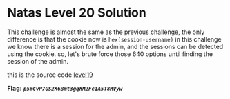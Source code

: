 # Natas Level 20 Solution

This challenge is almost the same as the previous challenge, the only difference is that the cookie now is `hex(session-username)`
in this challenge we know there is a session for the admin, and the sessions can be detected using the cookie. so, let's brute force those 640 options until finding the session of the admin.

this is the source code [level19](./scripts/level19.py)


**Flag:** ***`p5mCvP7GS2K6Bmt3gqhM2Fc1A5T8MVyw`*** 